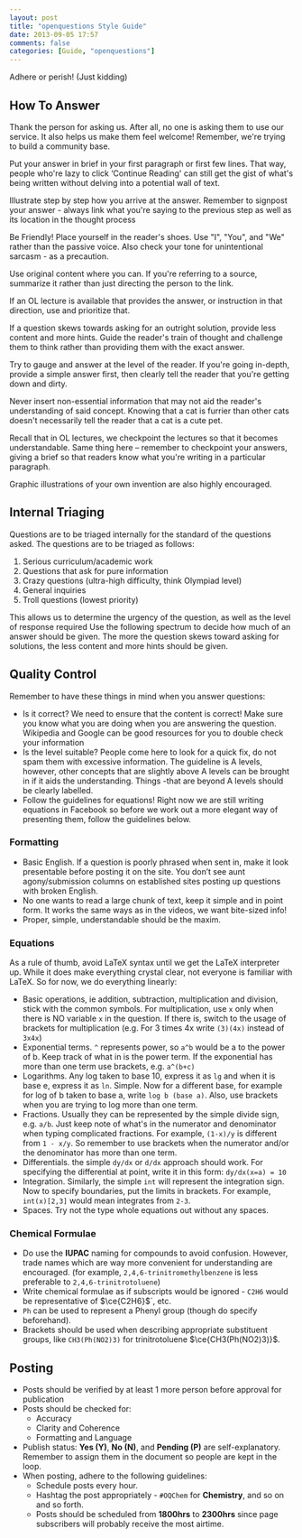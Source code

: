 ```yaml
---
layout: post
title: "openquestions Style Guide"
date: 2013-09-05 17:57
comments: false
categories: [Guide, "openquestions"]
---
```


Adhere or perish! (Just kidding)

## How To Answer
Thank the person for asking us. After all, no one is asking them to use our service. It also helps us make them feel welcome! Remember, we're trying to build a community base.

Put your answer in brief in your first paragraph or first few lines. That way, people who're lazy to click ‘Continue Reading' can still get the gist of what's being written without delving into a potential wall of text.

Illustrate step by step how you arrive at the answer. Remember to signpost your answer - always link what you're saying to the previous step as well as its location in the thought process

Be Friendly! Place yourself in the reader's shoes. Use "I", "You", and "We" rather than the passive voice. Also check your tone for unintentional sarcasm - as a precaution.

Use original content where you can. If you're referring to a source, summarize it rather than just directing the person to the link.

If an OL lecture is available that provides the answer, or instruction in that direction, use and prioritize that.

If a question skews towards asking for an outright solution, provide less content and more hints. Guide the reader's train of thought and challenge them to think rather than providing them with the exact answer.

Try to gauge and answer at the level of the reader. If you're going in-depth, provide a simple answer first, then clearly tell the reader that you're getting down and dirty.

Never insert non-essential information that may not aid the reader's understanding of said concept. Knowing that a cat is furrier than other cats doesn't necessarily tell the reader that a cat is a cute pet.

Recall that in OL lectures, we checkpoint the lectures so that it becomes understandable. Same thing here – remember to checkpoint your answers, giving a brief so that readers know what you're writing in a particular paragraph.

Graphic illustrations of your own invention are also highly encouraged.

## Internal Triaging

Questions are to be triaged internally for the standard of the questions asked. The questions are to be triaged as follows:

1. Serious curriculum/academic work
2. Questions that ask for pure information
3. Crazy questions (ultra-high difficulty, think Olympiad level)
4. General inquiries
5. Troll questions (lowest priority)

This allows us to determine the urgency of the question, as well as the level of response required Use the following spectrum to decide how much of an answer should be given. The more the question skews toward asking for solutions, the less content and more hints should be given. 

## Quality Control

Remember to have these things in mind when you answer questions:

- Is it correct? We need to ensure that the content is correct! Make sure you know what you are doing when you are answering the question. Wikipedia and Google can be good resources for you to double check your information
- Is the level suitable? People come here to look for a quick fix, do not spam them with excessive information. The guideline is A levels, however, other concepts that are slightly above A levels can be brought in if it aids the understanding. Things -that are beyond A levels should be clearly labelled.
- Follow the guidelines for equations! Right now we are still writing equations in Facebook so before we work out a more elegant way of presenting them, follow the guidelines below.

### Formatting

- Basic English. If a question is poorly phrased when sent in, make it look presentable before posting it on the site. You don’t see aunt agony/submission columns on established sites posting up questions with broken English.
- No one wants to read a large chunk of text, keep it simple and in point form. It works the same ways as in the videos, we want bite-sized info!
- Proper, simple, understandable should be the maxim.

### Equations

As a rule of thumb, avoid LaTeX syntax until we get the LaTeX interpreter up. While it does make everything crystal clear, not everyone is familiar with LaTeX. So for now, we do everything linearly:

- Basic operations, ie addition, subtraction, multiplication and division, stick with the common symbols. For multiplication, use `x` only when there is NO variable `x` in the question. If there is, switch to the usage of brackets for multiplication (e.g. For 3 times 4x write `(3)(4x)` instead of `3x4x`)
- Exponential terms. `^` represents power, so `a^b` would be a to the power of b. Keep track of what in is the power term. If the exponential  has more than one term use brackets, e.g. `a^(b+c)`
- Logarithms. Any log taken to base 10, express it as `lg` and when it is base e, express it as `ln`. Simple. Now for a different base, for example for log of b taken to base a, write `log b (base a)`. Also, use brackets when you are trying to log more than one term.
- Fractions. Usually they can be represented by the simple divide sign, e.g. `a/b`. Just keep note of what's in the numerator and denominator when typing complicated fractions. For example, `(1-x)/y` is different from `1 - x/y`. So remember to use brackets when the numerator and/or the denominator has more than one term.
- Differentials. the simple `dy/dx` or `d/dx` approach should work. For specifying the differential at point, write it in this form: `dy/dx(x=a) = 10`
- Integration. Similarly, the simple `int` will represent the integration sign. Now to specify boundaries, put the limits in brackets. For example, `int(x)[2,3]` would mean integrates from `2-3`.
- Spaces. Try not the type whole equations out without any spaces.

### Chemical Formulae

- Do use the **IUPAC** naming for compounds to avoid confusion. However, trade names which are way more convenient for understanding are encouraged. (for example, `2,4,6-trinitromethylbenzene` is less preferable to `2,4,6-trinitrotoluene`)
- Write chemical formulae as if subscripts would be ignored - `C2H6` would be representative of $\ce{C2H6}$`, etc.
- `Ph` can be used to represent a Phenyl group (though do specify beforehand).
- Brackets should be used when describing appropriate substituent groups, like `CH3(Ph(NO2)3)` for trinitrotoluene $\ce{CH3(Ph(NO2)3)}$.

## Posting
- Posts should be verified by at least 1 more person before approval for publication
- Posts should be checked for:
	- Accuracy
	- Clarity and Coherence
	- Formatting and Language
- Publish status: **Yes (Y)**, **No (N)**, and **Pending (P)** are self-explanatory. Remember to assign them in the document so people are kept in the loop.
- When posting, adhere to the following guidelines:
	- Schedule posts every hour.
	- Hashtag the post appropriately - `#OQChem` for **Chemistry**, and so on and so forth.
	- Posts should be scheduled from **1800hrs** to **2300hrs** since page subscribers will probably receive the most airtime.
